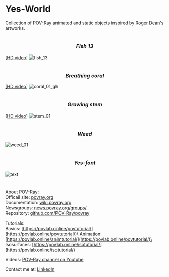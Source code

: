 # Yes-World
Collection of [POV-Ray](http://www.povray.org/) animated and static objects inspired by [Roger Dean](https://www.rogerdean.com/)'s artworks.
#
<em>
<h3 align="center">Fish 13</h1>
</em>

[[HD video]](https://www.youtube.com/watch?v=NvTMP3XGKms)
![fish_13](https://user-images.githubusercontent.com/6688301/221391392-932ca41f-8148-4e78-8015-db9abe4c9ebe.png)

# 
<em>
<h3 align="center">Breathing coral</h1>
</em>

[[HD video]](https://www.youtube.com/watch?v=Xfp7ocJBziQ)
![coral_01_gh](https://user-images.githubusercontent.com/6688301/220755186-1d8c2540-10c0-40a5-a33d-b13ae04dc0c4.png)

#
<em>
<h3 align="center">Growing stem</h1>
</em>

[[HD video]](https://www.youtube.com/watch?v=OWSPI5r5Msc)
![stem_01](https://user-images.githubusercontent.com/6688301/221430938-051a47fe-811b-47b2-9169-b55195f42caf.png)

#
<em>
<h3 align="center">Weed</h1>
</em>

![weed_01](https://user-images.githubusercontent.com/6688301/221440652-4f02873f-888c-47c6-9f41-76f768efafe5.png)

#
<em>
<h3 align="center">Yes-font</h1>
</em>

![text](https://user-images.githubusercontent.com/6688301/221582713-fdd4b8b7-da65-4e9a-a57c-b8c28756db38.png)

#
About POV-Ray:\
Officail site: [povray.org](http://www.povray.org)\
Documentation: [wiki.povray.org](https://wiki.povray.org/content/Documentation:Contents)\
Newsgroups: [news.povray.org/groups/](https://news.povray.org/groups/)\
Repository: [github.com/POV-Ray/povray](https://github.com/POV-Ray/povray)

Tutorials:\
Basics: [https://povlab.online/povtutorial/](https://povlab.online/povtutorial/)\
Animation: [https://povlab.online/animtutorial/](https://povlab.online/povtutorial/)\
Isosurfaces: [https://povlab.online/isotutorial/](https://povlab.online/isotutorial/)

Videos: [POV-Ray channel on Youtube](https://www.youtube.com/playlist?list=PL_L-Rlt-OWoJm6HN9t-hxXRk-b6SONXbJ)

Contact me at: [LinkedIn](https://www.linkedin.com/in/sergey-yanenko-57b21a96/)
